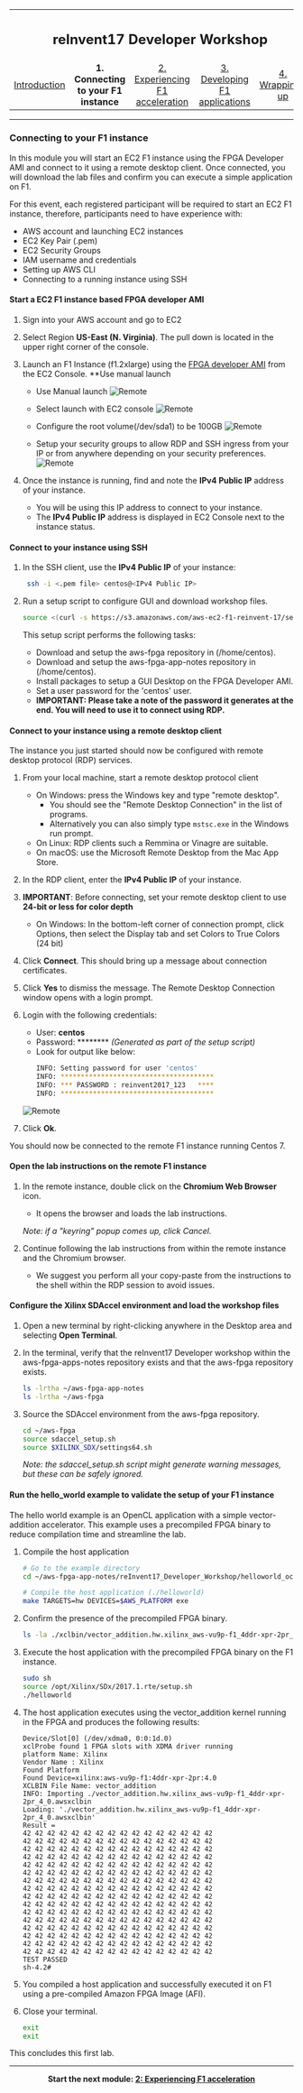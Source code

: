 <table style="width:100%">
  <tr>
    <th width="100%" colspan="5"><h2>reInvent17 Developer Workshop</h2></th>
  </tr>
  <tr>
    <td width="20%" align="center"><a href="README.md">Introduction</a></td>
    <td width="20%" align="center"><b>1. Connecting to your F1 instance</b></td> 
    <td width="20%" align="center"><a href="FFMPEG_Lab.md">2. Experiencing F1 acceleration</a></td>
    <td width="20%" align="center"><a href="IDCT_Lab.md">3. Developing F1 applications</a></td>
    <td width="20%" align="center"><a href="WRAP_UP.md">4. Wrapping-up</td>
  </tr>
</table>

---------------------------------------
### Connecting to your F1 instance

In this module you will start an EC2 F1 instance using the FPGA Developer AMI and connect to it using a remote desktop client. Once connected, you will download the lab files and confirm you can execute a simple application on F1.

For this event, each registered participant will be required to start an EC2 F1 instance, therefore, participants need to have experience with:
- AWS account and launching EC2 instances
- EC2 Key Pair (.pem)
- EC2 Security Groups
- IAM username and credentials
- Setting up AWS CLI
- Connecting to a running instance using SSH

#### Start a EC2 F1 instance based FPGA developer AMI

1. Sign into your AWS account and go to EC2 

1. Select Region **US-East (N. Virginia)**.  The pull down is located in the upper right corner of the console.

1. Launch an F1 Instance (f1.2xlarge) using the [FPGA developer AMI](https://aws.amazon.com/marketplace/pp/B06VVYBLZZ) from the EC2 Console.  **Use manual launch  

    - Use Manual launch 
    ![Remote](./images/setup_lab/manual_launch.png?raw=true)
    
    - Select launch with EC2 console 
    ![Remote](./images/setup_lab/launch_with_console.png?raw=true)

    - Configure the root volume(/dev/sda1) to be 100GB
    ![Remote](./images/setup_lab/root_volume_storage.png?raw=true)
    - Setup your security groups to allow RDP and SSH ingress from your IP or from anywhere depending on your security preferences.
    ![Remote](./images/setup_lab/create_security_group.png?raw=true)
    
1. Once the instance is running, find and note the **IPv4 Public IP** address of your instance.
    - You will be using this IP address to connect to your instance.
    - The **IPv4 Public IP** address is displayed in EC2 Console next to the instance status.

#### Connect to your instance using SSH

1. In the SSH client, use the **IPv4 Public IP** of your instance: 

   ```bash  
    ssh -i <.pem file> centos@<IPv4 Public IP>
    ```
1. Run a setup script to configure GUI and download workshop files.

    ```bash
    source <(curl -s https://s3.amazonaws.com/aws-ec2-f1-reinvent-17/setup_script/setup_reinvent.sh)
    ```
    
    This setup script performs the following tasks:
    - Download and setup the aws-fpga repository in (/home/centos).
    - Download and setup the aws-fpga-app-notes repository in (/home/centos).
    - Install packages to setup a GUI Desktop on the FPGA Developer AMI.
    - Set a user password for the 'centos' user.
    - **IMPORTANT: Please take a note of the password it generates at the end. You will need to use it to connect using RDP.** 
    
#### Connect to your instance using a remote desktop client

The instance you just started should now be configured with remote desktop protocol (RDP) services.

1. From your local machine, start a remote desktop protocol client
    - On Windows: press the Windows key and type "remote desktop".
      - You should see the "Remote Desktop Connection" in the list of programs.
      - Alternatively you can also simply type `mstsc.exe` in the Windows run prompt.
    - On Linux: RDP clients such a Remmina or Vinagre are suitable.
    - On macOS: use the Microsoft Remote Desktop from the Mac App Store.

1. In the RDP client, enter the **IPv4 Public IP** of your instance.

1. **IMPORTANT**: Before connecting, set your remote desktop client to use **24-bit or less for color depth**
    - On Windows: In the bottom-left corner of connection prompt, click Options, then select the Display tab and set Colors to True Colors (24 bit)

1. Click **Connect**. This should bring up a message about connection certificates. 

1. Click **Yes** to dismiss the message. The Remote Desktop Connection window opens with a login prompt.

1. Login with the following credentials:
    - User: **centos**
    - Password: ******** _(Generated as part of the setup script)_
    - Look for output like below:
        ```bash
        INFO: Setting password for user 'centos'
        INFO: **************************************
        INFO: *** PASSWORD : reinvent2017_123   ****
        INFO: **************************************
        ```
   
    ![Remote](./images/setup_lab/remote1.png?raw=true)
   
1. Click **Ok**.

You should now be connected to the remote F1 instance running Centos 7.

#### Open the lab instructions on the remote F1 instance

1. In the remote instance, double click on the **Chromium Web Browser** icon.
    - It opens the browser and loads the lab instructions.
    
    _Note: if a "keyring" popup comes up, click Cancel._
    

1. Continue following the lab instructions from within the remote instance and the Chromium browser.
    - We suggest you perform all your copy-paste from the instructions to the shell within the RDP session to avoid issues.

#### Configure the Xilinx SDAccel environment and load the workshop files

1. Open a new terminal by right-clicking anywhere in the Desktop area and selecting **Open Terminal**.

1. In the terminal, verify that the reInvent17 Developer workshop within the aws-fpga-apps-notes repository exists and that the aws-fpga repository exists.

    ```bash
    ls -lrtha ~/aws-fpga-app-notes
    ls -lrtha ~/aws-fpga
    ```

1. Source the SDAccel environment from the aws-fpga repository.

    ```bash
    cd ~/aws-fpga
    source sdaccel_setup.sh
    source $XILINX_SDX/settings64.sh 
    ```

    *Note: the sdaccel_setup.sh script might generate warning messages, but these can be safely ignored.*


#### Run the hello_world example to validate the setup of your F1 instance

The hello world example is an OpenCL application with a simple vector-addition accelerator. This example uses a precompiled FPGA binary to reduce compilation time and streamline the lab.

1.  Compile the host application

    ```bash
    # Go to the example directory
    cd ~/aws-fpga-app-notes/reInvent17_Developer_Workshop/helloworld_ocl

    # Compile the host application (./helloworld)
    make TARGETS=hw DEVICES=$AWS_PLATFORM exe
    ```

1. Confirm the presence of the precompiled FPGA binary.

    ```bash
    ls -la ./xclbin/vector_addition.hw.xilinx_aws-vu9p-f1_4ddr-xpr-2pr_4_0.awsxclbin
    ```

1. Execute the host application with the precompiled FPGA binary on the F1 instance.

    ```bash
    sudo sh
    source /opt/Xilinx/SDx/2017.1.rte/setup.sh
    ./helloworld
    ```

1. The host application executes using the vector_addition kernel running in the FPGA and produces the following results:

    ```shell
    Device/Slot[0] (/dev/xdma0, 0:0:1d.0)
    xclProbe found 1 FPGA slots with XDMA driver running
    platform Name: Xilinx
    Vendor Name : Xilinx
    Found Platform
    Found Device=xilinx:aws-vu9p-f1:4ddr-xpr-2pr:4.0
    XCLBIN File Name: vector_addition
    INFO: Importing ./vector_addition.hw.xilinx_aws-vu9p-f1_4ddr-xpr-2pr_4_0.awsxclbin
    Loading: './vector_addition.hw.xilinx_aws-vu9p-f1_4ddr-xpr-2pr_4_0.awsxclbin'
    Result =
    42 42 42 42 42 42 42 42 42 42 42 42 42 42 42 42
    42 42 42 42 42 42 42 42 42 42 42 42 42 42 42 42
    42 42 42 42 42 42 42 42 42 42 42 42 42 42 42 42
    42 42 42 42 42 42 42 42 42 42 42 42 42 42 42 42
    42 42 42 42 42 42 42 42 42 42 42 42 42 42 42 42
    42 42 42 42 42 42 42 42 42 42 42 42 42 42 42 42
    42 42 42 42 42 42 42 42 42 42 42 42 42 42 42 42
    42 42 42 42 42 42 42 42 42 42 42 42 42 42 42 42
    42 42 42 42 42 42 42 42 42 42 42 42 42 42 42 42
    42 42 42 42 42 42 42 42 42 42 42 42 42 42 42 42
    42 42 42 42 42 42 42 42 42 42 42 42 42 42 42 42
    42 42 42 42 42 42 42 42 42 42 42 42 42 42 42 42
    42 42 42 42 42 42 42 42 42 42 42 42 42 42 42 42
    42 42 42 42 42 42 42 42 42 42 42 42 42 42 42 42
    42 42 42 42 42 42 42 42 42 42 42 42 42 42 42 42
    42 42 42 42 42 42 42 42 42 42 42 42 42 42 42 42
    TEST PASSED
    sh-4.2#
    ```

1. You compiled a host application and successfully executed it on F1 using a pre-compiled Amazon FPGA Image (AFI).

1. Close your terminal.

    ```bash
    exit
    exit
    ```

This concludes this first lab.

---------------------------------------

<p align="center"><b>
Start the next module: <a href="FFMPEG_Lab.md">2: Experiencing F1 acceleration</a>
</b></p>
